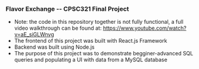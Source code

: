 ### Flavor Exchange -- CPSC321 Final Project

* Note: the code in this repository together is not fully functional, a full video walkthrough can be found at: https://www.youtube.com/watch?v=aE_siGLWnvg
* The frontend of this project was built with React.js Framework
* Backend was built using Node.js
* The purpose of this project was to demonstrate begginer-advanced SQL queries and populating a UI with data from a MySQL database

